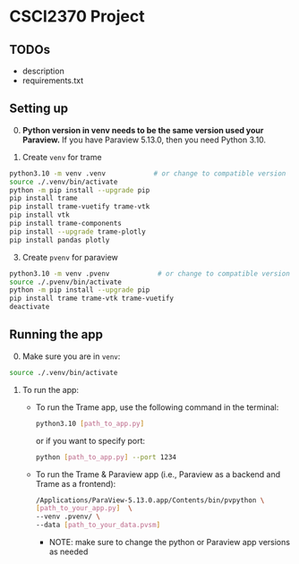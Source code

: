 # CSCI2370 Project

## TODOs
* description
* requirements.txt

## Setting up
0. **Python version in venv needs to be the same version used your Paraview.** If you have Paraview 5.13.0, then you need Python 3.10.

1. Create `venv` for trame
```sh
python3.10 -m venv .venv            # or change to compatible version
source ./.venv/bin/activate
python -m pip install --upgrade pip
pip install trame
pip install trame-vuetify trame-vtk
pip install vtk
pip install trame-components
pip install --upgrade trame-plotly
pip install pandas plotly
```

3. Create `pvenv` for paraview
```sh
python3.10 -m venv .pvenv            # or change to compatible version
source ./.pvenv/bin/activate
python -m pip install --upgrade pip
pip install trame trame-vtk trame-vuetify
deactivate
```


## Running the app

0. Make sure you are in `venv`: 

```sh
source ./.venv/bin/activate
```

1. To run the app:

    * To run the Trame app, use the following command in the terminal:
        ```sh
        python3.10 [path_to_app.py]
        ```

        or if you want to specify port:
        ```sh
        python [path_to_app.py] --port 1234
        ```

    * To run the Trame & Paraview app (i.e., Paraview as a backend and Trame as a frontend):
        ```sh
        /Applications/ParaView-5.13.0.app/Contents/bin/pvpython \
        [path_to_your_app.py]  \
        --venv .pvenv/ \
        --data [path_to_your_data.pvsm]
        ```
        * NOTE: make sure to change the python or Paraview app versions as needed
        
